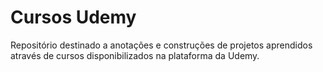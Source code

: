# Cursos Udemy
Repositório destinado a anotações e construções de projetos aprendidos através de cursos disponibilizados na plataforma da Udemy.
